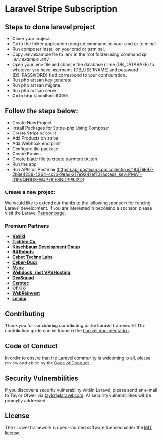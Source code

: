 <p align="center"><h1>Laravel Stripe Subscription</h1></p>

## Steps to clone laravel project

- Clone your project.
- Go to the folder application using cd command on your cmd or terminal
- Run composer install on your cmd or terminal.
- Copy .env.example file to .env in the root folder using command <i> cp .env.example .env </i>
- Open your .env file and change the database name (DB_DATABASE) to whatever you have, username (DB_USERNAME) and password (DB_PASSWORD) field correspond to your configuration..
- Run php artisan key:generate.
- Run php artisan migrate.
- Run php artisan serve
- Go to http://localhost:8000/

## Follow the steps below:

- Create New Project
- Install Packages for Stripe-php Using Composer
- Create Stripe account
- Add Products on stripe
- Add Webhook end point
- Configure the package
- Create Routes
- Create blade file to create payment button
- Run the app
- Run APIs on Postman (https://api.postman.com/collections/18476697-2b8e4239-4264-4c5b-9ead-217e9242ef10?access_key=PMAT-01GVQH1D3EWJP761ESNDPP9J2D)

### Create a new project

We would like to extend our thanks to the following sponsors for funding Laravel development. If you are interested in becoming a sponsor, please visit the Laravel [Patreon page](https://patreon.com/taylorotwell).

### Premium Partners

- **[Vehikl](https://vehikl.com/)**
- **[Tighten Co.](https://tighten.co)**
- **[Kirschbaum Development Group](https://kirschbaumdevelopment.com)**
- **[64 Robots](https://64robots.com)**
- **[Cubet Techno Labs](https://cubettech.com)**
- **[Cyber-Duck](https://cyber-duck.co.uk)**
- **[Many](https://www.many.co.uk)**
- **[Webdock, Fast VPS Hosting](https://www.webdock.io/en)**
- **[DevSquad](https://devsquad.com)**
- **[Curotec](https://www.curotec.com/services/technologies/laravel/)**
- **[OP.GG](https://op.gg)**
- **[WebReinvent](https://webreinvent.com/?utm_source=laravel&utm_medium=github&utm_campaign=patreon-sponsors)**
- **[Lendio](https://lendio.com)**

## Contributing

Thank you for considering contributing to the Laravel framework! The contribution guide can be found in the [Laravel documentation](https://laravel.com/docs/contributions).

## Code of Conduct

In order to ensure that the Laravel community is welcoming to all, please review and abide by the [Code of Conduct](https://laravel.com/docs/contributions#code-of-conduct).

## Security Vulnerabilities

If you discover a security vulnerability within Laravel, please send an e-mail to Taylor Otwell via [taylor@laravel.com](mailto:taylor@laravel.com). All security vulnerabilities will be promptly addressed.

## License

The Laravel framework is open-sourced software licensed under the [MIT license](https://opensource.org/licenses/MIT).
